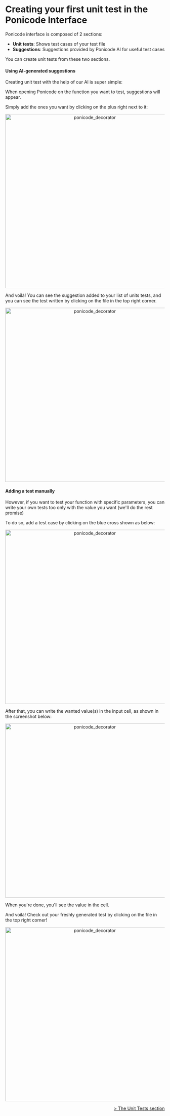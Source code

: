 # Creating your first unit test in the Ponicode Interface

Ponicode interface is composed of 2 sections:

- **Unit tests**: Shows test cases of your test file
- **Suggestions**: Suggestions provided by Ponicode AI for useful test cases

You can create unit tests from these two sections.

#### Using AI-generated suggestions

Creating unit test with the help of our AI is super simple:

When opening Ponicode on the function you want to test, suggestions will appear.

Simply add the ones you want by clicking on the plus right next to it:

<p align="center">
    <img src="vscode_extension/gui_test/images/webview_suggestions_plus.png" alt="ponicode_decorator" width="550"/>
</p>

And voilà! You can see the suggestion added to your list of units tests, and you can see the test written by clicking on the file in the top right corner.

<p align="center">
    <img src="vscode_extension/gui_test/images/suggestion_added.png" alt="ponicode_decorator" width="550"/>
</p>

#### Adding a test manually

However, if you want to test your function with specific parameters, you can write your own tests too only with the value you want (we'll do the rest promise)

To do so, add a test case by clicking on the blue cross shown as below:

<p align="center">
    <img src="vscode_extension/gui_test/images/add_test_case.png" alt="ponicode_decorator" width="550"/>
</p>

After that, you can write the wanted value(s) in the input cell, as shown in the screenshot below:

<p align="center">
    <img src="vscode_extension/gui_test/images/write_cell.png" alt="ponicode_decorator" width="550"/>
</p>

When you're done, you'll see the value in the cell.

And voilà! Check out your freshly generated test by clicking on the file in the top right corner!

<p align="center">
    <img src="vscode_extension/gui_test/images/test_case_added.png" alt="ponicode_decorator" width="550"/>
</p>

<div align="right">
    <a href="#/vscode_extension/gui_test/unitTests.md" >
        > The Unit Tests section
    </a>
</div>